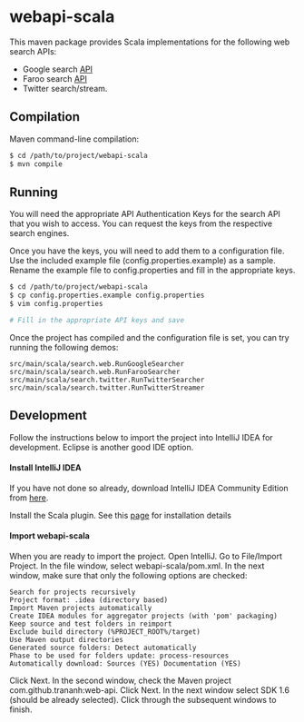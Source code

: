 webapi-scala
============


This maven package provides Scala implementations for the following web search APIs:

* Google search [API](https://developers.google.com/custom-search/)
* Faroo search [API](http://www.faroo.com/hp/api/api.html)
* Twitter search/stream.


## Compilation

Maven command-line compilation:

```bash
$ cd /path/to/project/webapi-scala
$ mvn compile
```


## Running

You will need the appropriate API Authentication Keys for the search API that you wish
to access.  You can request the keys from the respective search engines.

Once you have the keys, you will need to add them to a configuration file.  Use the
included example file (config.properties.example) as a sample.  Rename the example
file to config.properties and fill in the appropriate keys.

```bash
$ cd /path/to/project/webapi-scala
$ cp config.properties.example config.properties
$ vim config.properties

# Fill in the appropriate API keys and save

```

Once the project has compiled and the configuration file is set, you can try running
the following demos:

```
src/main/scala/search.web.RunGoogleSearcher
src/main/scala/search.web.RunFarooSearcher
src/main/scala/search.twitter.RunTwitterSearcher
src/main/scala/search.twitter.RunTwitterStreamer
```


## Development

Follow the instructions below to import the project into IntelliJ IDEA for development.
Eclipse is another good IDE option.


#### Install IntelliJ IDEA

If you have not done so already, download IntelliJ IDEA Community Edition from
[here](http://www.jetbrains.com/idea/free_java_ide.html).

Install the Scala plugin. See this
[page](http://confluence.jetbrains.com/display/SCA/Getting+Started+with+IntelliJ+IDEA+Scala+Plugin)
for installation details


#### Import webapi-scala

When you are ready to import the project. Open IntelliJ. Go to File/Import Project.
In the file window, select webapi-scala/pom.xml. In the next window, make sure that only
the following options are checked:

	Search for projects recursively
	Project format: .idea (directory based)
	Import Maven projects automatically
	Create IDEA modules for aggregator projects (with 'pom' packaging)
	Keep source and test folders in reimport
	Exclude build directory (%PROJECT_ROOT%/target)
	Use Maven output directories
	Generated source folders: Detect automatically
	Phase to be used for folders update: process-resources
	Automatically download: Sources (YES) Documentation (YES)

Click Next. In the second window, check the Maven project com.github.trananh:web-api. Click Next.
In the next window select SDK 1.6 (should be already selected). Click through the subsequent windows
to finish.

